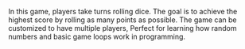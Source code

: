 In this game, players take turns rolling dice. The goal is to achieve the highest score by rolling as many points as possible.
The game can be customized to have multiple players,
Perfect for learning how random numbers and basic game loops work in programming.
